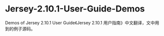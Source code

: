 Jersey-2.10.1-User-Guide-Demos
==============================

Demos of  Jersey 2.10.1 User Guide《Jersey 2.10.1 用户指南》中文翻译，文中用到的例子源码。
